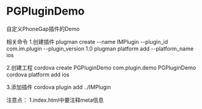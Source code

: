 # PGPluginDemo
自定义PhoneGap插件的Demo

相关命令
1.创建插件
plugman create --name IMPlugin --plugin_id com.im.plugin --plugin_version 1.0
plugman platform add --platform_name ios

2.创建工程
cordova create PGPluginDemo com.plugin.demo PGPluginDemo
cordova platform add ios

3.添加插件
cordova plugin add ../IMPlugin


注意点：
1.index.html中要注释meta信息

<!-- 此处不注释掉，页面无法正常调用js
        <meta http-equiv="Content-Security-Policy" content="default-src 'self' data: gap: https://ssl.gstatic.com 'unsafe-eval'; style-src 'self' 'unsafe-inline'; media-src *; img-src 'self' data: content:;">
         -->
